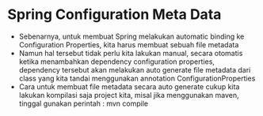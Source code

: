 # Spring Configuration Meta Data
* Sebenarnya, untuk membuat Spring melakukan automatic binding ke Configuration Properties, kita harus membuat sebuah file metadata
* Namun hal tersebut tidak perlu kita lakukan manual, secara otomatis ketika menambahkan dependency configuration properties, dependency tersebut akan melakukan auto generate file metadata dari class yang kita tandai menggunakan annotation ConfigurationProperties
* Cara untuk membuat file metadata secara auto generate cukup kita lakukan kompilasi saja project kita, misal jika menggunakan maven, tinggal gunakan perintah : mvn compile
